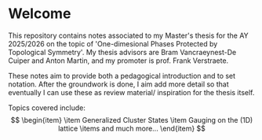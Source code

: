 # Welcome
This repository contains notes associated to my Master's thesis for the AY 2025/2026 on the topic of 'One-dimesional Phases Protected by Topological Symmetry'. My thesis advisors are Bram Vancraeynest-De Cuiper and Anton Martin, and my promoter is prof. Frank Verstraete.

These notes aim to provide both a pedagogical introduction and to set notation. After the groundwork is done, I aim add more detail so that eventually I can use these as review material/ inspiration for the thesis itself.

Topics covered include:
$$
\begin{item}
  \item Generalized Cluster States
  \item Gauging on the (1D) lattice
  \items and much more...
\end{item}
$$
